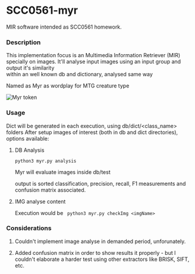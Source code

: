 # SCC0561-myr

MIR software intended as SCC0561 homework. 

### Description

This implementation focus is an Multimedia Information Retriever (MIR)
specially on images.
It'll analyse input images using an input group and output it's similarity\
within an well known db and dictionary, analysed same way

Named as Myr as wordplay for MTG creature type


![Myr token](https://repositorio.sbrauble.com/arquivos/in/magic/458120/5f4244242d05c-cyxfud-x9ou32-5f4c0f98db474e7d5ef15d4ca22d26ff.jpg)

### Usage

Dict will be generated in each execution, using db/dict/<class_name> folders
After setup images of interest (both in db and dict directories), options available:

1. DB Analysis
	
	`python3 myr.py analysis`
	
	Myr will evaluate images inside db/test 


	output is sorted classification, precision, recall, F1 measurements and confusion matrix
	associated.
3. IMG analyse content

	Execution would be
	` python3 myr.py checkImg <imgName>`


### Considerations
1. Couldn't implement image analyse in demanded period, unforunately.

2. Added confusion matrix in order to show results it properly - but I couldn't elaborate a harder test
   using other extractors like BRISK, SIFT, etc.
